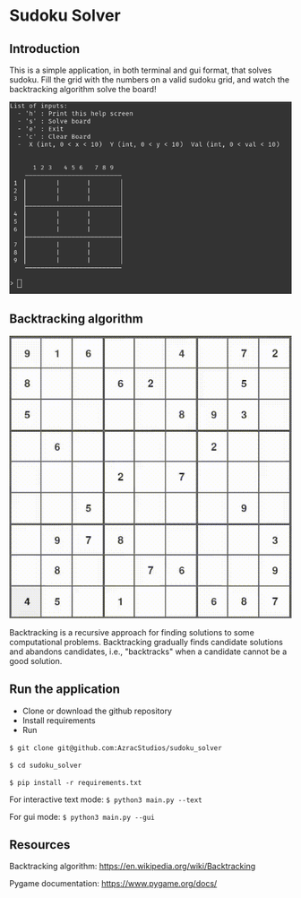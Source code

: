 # Sudoku Solver

## Introduction
This is a simple application, in both terminal and gui format, that solves sudoku. Fill the grid with the numbers on a valid sudoku grid, and watch the backtracking algorithm solve the board!

![Terminal](./git_assets/terminal_1.png)


## Backtracking algorithm
![Algorithm Visualisation](./git_assets/sudoku.gif)

Backtracking is a recursive approach for finding solutions to some computational problems. Backtracking gradually finds candidate solutions and abandons candidates, i.e., "backtracks" when a candidate cannot be a good solution.

## Run the application
- Clone or download the github repository
- Install requirements
- Run

`$ git clone git@github.com:AzracStudios/sudoku_solver`

`$ cd sudoku_solver`

`$ pip install -r requirements.txt`

For interactive text mode: `$ python3 main.py --text`

For gui mode: `$ python3 main.py --gui`

## Resources
Backtracking algorithm: https://en.wikipedia.org/wiki/Backtracking

Pygame documentation: https://www.pygame.org/docs/


